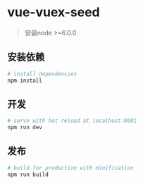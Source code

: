 # vue-vuex-seed

> 安装node >=6.0.0

## 安装依赖

```bash
# install dependencies
npm install
```

## 开发
```bash
# serve with hot reload at localhost:8081
npm run dev
```
## 发布
```bash
# build for production with minification
npm run build
```
